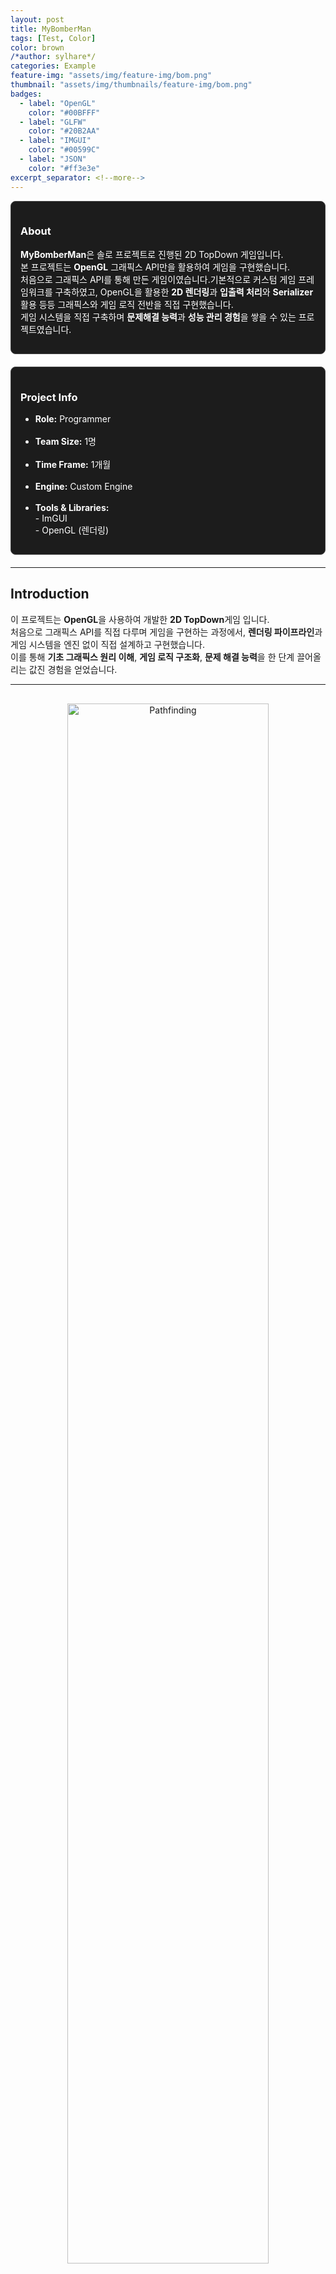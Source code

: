 ```yaml
---
layout: post
title: MyBomberMan
tags: [Test, Color]
color: brown
/*author: sylhare*/
categories: Example
feature-img: "assets/img/feature-img/bom.png"
thumbnail: "assets/img/thumbnails/feature-img/bom.png"
badges: 
  - label: "OpenGL"
    color: "#00BFFF" 
  - label: "GLFW"
    color: "#20B2AA" 
  - label: "IMGUI"
    color: "#00599C" 	
  - label: "JSON"
    color: "#ff3e3e"
excerpt_separator: <!--more-->
---
```


<div style="display: flex; gap: 20px; flex-wrap: wrap; margin-bottom: 20px;">
  <div style="flex: 1; min-width: 250px; border: 1px solid #444; border-radius: 8px; padding: 15px; background-color: #1c1c1c; color: #fff;">
    <h3>About</h3>
    <p>
      <strong>MyBomberMan</strong>은 솔로 프로젝트로 진행된 2D TopDown 게임입니다.<br>
      본 프로젝트는 <strong>OpenGL</strong> 그래픽스 API만을 활용하여 게임을 구현했습니다.<br>
      처음으로 그래픽스 API를 통해 만든 게임이였습니다.기본적으로 커스텀 게임 프레임워크를 구축하였고,
      OpenGL을 활용한 <strong>2D 렌더링</strong>과 <strong>입출력 처리</strong>와 <strong>Serializer</strong> 활용 등등 그래픽스와 게임 로직 전반을 직접 구현했습니다.	  
	  <br>게임 시스템을 직접 구축하며 <strong>문제해결 능력</strong>과 <strong>성능 관리 경험</strong>을 쌓을 수 있는 프로젝트였습니다.	  
	  <br>      
    </p>
  </div>

  <div style="flex: 1; min-width: 250px; border: 1px solid #444; border-radius: 8px; padding: 15px; background-color: #1c1c1c; color: #fff;">
    <h3>Project Info</h3>
    <ul>
      <li><strong>Role:</strong> Programmer</li><br>
      <li><strong>Team Size:</strong> 1명 </li><br>
      <li><strong>Time Frame:</strong> 1개월</li><br>
      <li><strong>Engine:</strong> Custom Engine</li><br>
      <li><strong>Tools & Libraries:</strong><br>
	  - ImGUI<br>
	  - OpenGL (렌더링)</li>
    </ul>
  </div>
</div>

---

## Introduction
이 프로젝트는 **OpenGL**을 사용하여 개발한 **2D TopDown**게임 입니다.   
처음으로 그래픽스 API를 직접 다루며 게임을 구현하는 과정에서, **렌더링 파이프라인**과 <br>게임 시스템을 엔진 없이 직접 설계하고 구현했습니다.<br>
이를 통해 **기초 그래픽스 원리 이해**, **게임 로직 구조화**, **문제 해결 능력**을 한 단계 끌어올리는 값진 경험을 얻었습니다.

---

<div style="text-align: center; margin: 30px 0;">
  <img src="/assets/BOMB.gif" alt="Pathfinding" 
       style="width: 80%; max-width: 1200px; height: auto; border-radius: 8px;" />
  <p style="color: #aaa; font-size: 0.9em;"></p>
</div>

## 주요 구현 내용
### 1. 게임 프레임워크 구축 
오브젝트, 컴포넌트, 충돌 시스템 등 핵심 **구조 설계**

### 2. 렌더링 파이프라인 구현
OpenGL을 활용한 2D 이미지 출력

### 3. 입력 및 게임 로직 처리
키보드 입력, 캐릭터 이동, 폭탄 설치 및 폭발 로직 구현

### 4. 맵 에디터 구현
**Serializer**를 활용하여 **맵 데이터를 저장/로드**할 수 있는 시스템을 구축하고<br>
**ImGui**를 통해 직접 맵을 편집하며 게임 레벨을 제작

---


<div style="text-align: center; margin: 30px 0;">
  <img src="/assets/edit.gif" alt="Pathfinding" 
       style="width: 80%; max-width: 1200px; height: auto; border-radius: 8px;" />
  <p style="color: #aaa; font-size: 0.9em;">▲ 실시간 맵 편집</p>
</div>


# 어려웠던 점과 해결 방안
###  실시간 입력 처리와 동시 입력 문제

#### 문제 
- 초기 입력 시스템은 각 키와 마우스 버튼의 상태를 개별 **bool 변수**로 관리하고, Press/Release 이벤트만 처리했습니다.

- **동시 입력** 시 일부 키가 **무시**되거나 Hold 상태가 정확히 판단되지 않아 캐릭터 이동이 비정상적으로 동작했습니다.

- 키별 상태를 반복되는 **switch/case 구조**로 처리하여 **코드 중복**이 많고 **유지보수**가 어려움.

- 새로운 키를 추가할 때마다 수많은 코드를 수정해야 했습니다.

#### 원인
- 상태 관리 단순화: 각 키를 개별 bool로 관리 → 동시에 여러 키가 눌릴 경우 **마지막 처리 키만 상태 반영**

- **Hold 상태 미지원**: Press/Release만 판단 → 지속 입력 상태 판단 불가

- **코드 구조 문제**: **switch/case** 반복문과 개별 배열 병행 → 키 간 **동기화 불가**, **유지보수 어려움**

#### 문제 코드
````cpp
if (_action == GLFW_PRESS)
{     
    switch (_key)
    {
    case GLFW_KEY_W:
        m_bWKeyPressed = true;
        m_vKeyArr[(int)KEY::W] = true;
        break;
    case GLFW_KEY_D:
        m_bDKeyPressed = true;
        m_vKeyArr[(int)KEY::D] = true;
        break;
    //키가 늘어갈때마다 늘어가는 case 코드들
    ...
    }
}
else if(_action==GLFW_RELEASE) //키가 눌려있는 상태에서 키를 땟을 때
{
    //키가눌렸다면 false로 변환
    if (m_bWKeyPressed)
    {        
        m_bWKeyPressed = false;
        m_bWKeyReleased = true;
        m_vKeyArr[(int)KEY::W] = false;
    }
    if (m_bDKeyPressed)
    {
        m_bDKeyPressed = false;
        m_bDKeyReleased = true;
        m_vKeyArr[(int)KEY::D] = false;
    }
    //키가 늘어갈때마다 늘어가는 if 코드들
    ...
}

````

#### 해결
- 모든 키와 마우스 입력을 **`unordered_map`으로 관리** → 키 추가/삭제 용이, O(1) 접근 속도 확보
- **Update()** 단계(매 프레임)에서 현재/이전 상태를 비교하여 **Press/Hold/Release**를 계산
- **반복문으로 상태를 갱신**하여 **동시 입력** 시에도 모든 키 상태가 정확히 처리


#### 개선된 코드

````cpp

struct KeyInfo
{
    bool bHeld = false;                //현재 눌려 있는 상태 
    bool bPrevHeld = false;            // 이전 프레임 눌림 여부 
    KEY_STATE eState = KEY_STATE::NONE;// 최종 Key 상태
};

class InputManager
{
public:
    SINGLETON(InputManager);
private:
    static std::unordered_map<int, KeyInfo> m_mKeyState;       
public:
    void Init();
    void Update();        
    inline KEY_STATE GetKeyCode(int _key){ return m_mKeyState[_key].eState; }    
};

// Update()에서 상태 자동 계산
void Update()
{
    // m_mKeyState: 모든 키에 대한 상태를 저장한 unordered_map<int, KeyInfo>
    // key = 키 코드, info = 해당 키의 상태 정보
    for (auto iter = m_mKeyState.begin(); iter != m_mKeyState.end(); iter++)
    {
        int key = iter->first;        // 현재 순회 중인 키 코드
        KeyInfo& info = iter->second; // 현재 키의 상태 정보 참조

        info.eState = NONE;            // 매 프레임 초기화: 기본 상태를 NONE으로 설정

        if (!info.bPrevHeld && info.bHeld)
        {
            info.eState = PRESS;
        }
        else if (info.bPrevHeld && info.bHeld)
        {
            info.eState = HOLD;
        }
        else if (info.bPrevHeld && !info.bHeld)
        {
            info.eState = RELEASE;
        }
        // 현재 상태를 이전 상태로 저장: 다음 프레임 비교용
        info.bPrevHeld = info.bHeld;
    }
}
````

---

# 배운점
- **Prefab** 시스템을 학습하고 이해하였고 그것을 활용한 **동적 오브젝트** 생성(폭탄, 폭탄 Fragmenet)<br>
- **Serializer 기법**을 학습하여 **JSON Serializer**를 이용해 **외부 데이터**에서 **오브젝트 정보**를 로드하고, ImGui를 통해 맵을 실시간으로 구성 및 편집
- OpenGL과 같은 낮은 수준의 그래픽스 API를 사용해 게임을 구현하면서<br>
조금만 개념을 잘못 이해하거나 흐름을 놓쳐도 쉽게 버그가 발생한다는 사실을 체감했습니다. 이 과정에서 각 시스템과 데이터 흐름을 꼼꼼하게 관리하고, 세밀한 디버깅과 검증이 얼마나 중요한지 깨달았고, 
이를 통해 **설계**와 **문제해결** 또는 **구현**에서의 신중함과 정확성의 가치를 크게 배웠습니다.

---

# 느낀 점
- 하나의 클래스나 모듈에 **너무 많은 책임**을 부여하면 **유지보수**가 어려워지고 **버그 발생** 확률이 높아진다는 것을 경험하며
**SPR 원칙**의 중요성을 깨달았습니다.<br>

- 직접 설계한 게임 시스템을 구현하면서, 코드 한 줄 한 줄에도 **이유와 근거**가 필요하다는 것을 절실히 느꼈습니다.<br>
제가 작성한 코드 중에는 주석이나 기록이 부족하여, 며칠 지나 다시 보면 왜 이렇게 작성했는지, 어떤 부작용을 고려했는지 기억이 잘 나지 않는 경우가 많았습니다.<br>

- 그래서 프로그래밍은 단순히 기능을 구현하는 것이 아니라, **설계 의도와 구조**를 꼼꼼히 **기록**하며 관리해야 하는 작업임을 몸소 체험했습니다.

---